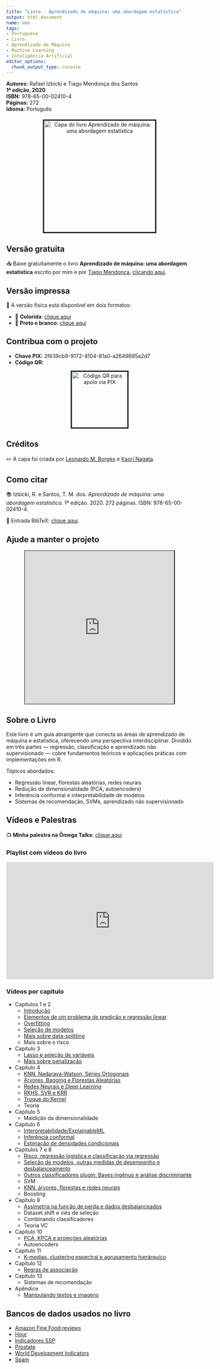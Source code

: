 ```yaml
---
title: "Livro - Aprendizado de máquina: uma abordagem estatística"
output: html_document
name: ame
tags:
- Portuguese
- Livro
- Aprendizado de Máquina
- Machine Learning
- Inteligência Artificial
editor_options: 
  chunk_output_type: console
---
```


<!-- Metadados para Google Scholar -->
<meta name="citation_title" content="Aprendizado de máquina: uma abordagem estatística">
<meta name="citation_author" content="Rafael Izbicki">
<meta name="citation_author" content="Tiago Mendonça dos Santos">
<meta name="citation_publication_date" content="2020">
<meta name="citation_isbn" content="978-65-00-02410-4">
<meta name="citation_pdf_url" content="https://www.rafaelizbicki.com/AME.pdf">
<meta name="citation_language" content="pt">

<!-- Google tag (gtag.js) -->
<script async src="https://www.googletagmanager.com/gtag/js?id=G-8F80C9P3HV"></script>
<script>
  window.dataLayer = window.dataLayer || [];
  function gtag(){dataLayer.push(arguments);}
  gtag('js', new Date());
  gtag('config', 'G-8F80C9P3HV');
</script>

<p><strong>Autores:</strong> Rafael Izbicki e Tiago Mendonça dos Santos  
<br><strong>1ª edição, 2020</strong>  
<br><strong>ISBN:</strong> 978-65-00-02410-4  
<br><strong>Páginas:</strong> 272  
<br><strong>Idioma:</strong> Português</p>

<!-- Capa -->
<div style="text-align: center; margin-top: 20px;">
  <img src="../img/ame.png" alt="Capa do livro Aprendizado de máquina: uma abordagem estatística" width="300px" style="border: 3px solid;"/>
</div>

<!-- Download -->
<h2>Versão gratuita</h2>
<p>📥 Baixe gratuitamente o livro <strong>Aprendizado de máquina: uma abordagem estatística</strong>  
escrito por mim e por <a href="https://www.tiagoms.com/" target="_blank">Tiago Mendonça</a>,  
<a href="../AME.pdf" target="_blank">clicando aqui</a>.</p>

<!-- Impressa -->
<h2>Versão impressa</h2>
<p>📘 A versão física está disponível em dois formatos:</p>
<ul>
  <li>📙 <strong>Colorida</strong>: <a href="https://loja.uiclap.com/titulo/ua24032/" target="_blank">clique aqui</a></li>
  <li>📗 <strong>Preto e branco</strong>: <a href="https://loja.uiclap.com/titulo/ua24034/" target="_blank">clique aqui</a></li>
</ul>

<!-- Apoio -->
<h2>Contribua com o projeto</h2>
<ul>
  <li><strong>Chave PIX:</strong> 2f439cb9-9172-4104-81a0-a2649695a2d7</li>
  <li><strong>Código QR:</strong></li>
</ul>
<div style="text-align: center; margin-top: 10px;">
  <img src="../img/QR.png" alt="Código QR para apoio via PIX" width="150px" style="border: 3px solid;"/>
</div>

<!-- Créditos -->
<h2>Créditos</h2>
<p>✏️ A capa foi criada por <a href="http://aquitemcaqui.com/" target="_blank">Leonardo M. Borges</a> e <a href="http://www.kaorinagata.net/" target="_blank">Kaori Nagata</a>.</p>

<!-- Citação -->
<h2>Como citar</h2>
<p>
  📚 Izbicki, R. e Santos, T. M. dos. <em>Aprendizado de máquina: uma abordagem estatística</em>. 1ª edição. 2020. 272 páginas. ISBN: 978-65-00-02410-4.
</p>
<p>
  📜 Entrada BibTeX: <a href="../citacao.bib" target="_blank">clique aqui</a>.
</p>

<!-- Apoio via Ko-Fi -->
<h2>Ajude a manter o projeto</h2>
<div style="text-align: center;">
  <iframe id='kofiframe' src='https://ko-fi.com/rizbicki/?hidefeed=true&widget=true&embed=true&preview=true' 
          style='border:none;width:80%;padding:1px;background:#000000;' height='412' 
          title='Apoie o Rafael'></iframe>
</div>
<script src='https://storage.ko-fi.com/cdn/scripts/overlay-widget.js'></script>
<script>
  kofiWidgetOverlay.draw('rizbicki', {
    'type': 'floating-chat',
    'floating-chat.donateButton.text': 'Support Me',
    'floating-chat.donateButton.background-color': '#00b9fe',
    'floating-chat.donateButton.text-color': '#fff'
  });
</script>

<!-- Sobre o Livro -->
<h2>Sobre o Livro</h2>
<p>
Este livro é um guia abrangente que conecta as áreas de aprendizado de máquina e estatística, oferecendo uma perspectiva interdisciplinar. Dividido em três partes — regressão, classificação e aprendizado não supervisionado — cobre fundamentos teóricos e aplicações práticas com implementações em R.
</p>
<p>
Tópicos abordados:
<ul>
  <li>Regressão linear, florestas aleatórias, redes neurais</li>
  <li>Redução de dimensionalidade (PCA, autoencoders)</li>
  <li>Inferência conformal e interpretabilidade de modelos</li>
  <li>Sistemas de recomendação, SVMs, aprendizado não supervisionado</li>
</ul>
</p>

<!-- Palestra -->
<h2>Vídeos e Palestras</h2>
<p>📺 <strong>Minha palestra na Ômega Talks:</strong> <a href="https://www.youtube.com/watch?v=bZG_yAz6He4" target="_blank">clique aqui</a></p>

<!-- Playlist -->
<h3>Playlist com vídeos do livro</h3>
<iframe width="560" height="315" src="https://www.youtube.com/embed/videoseries?list=PLMZwWwAgHhmAB8-qg5HWkdB5VDr8ROeyj" frameborder="0" allow="accelerometer; autoplay; clipboard-write; encrypted-media; gyroscope; picture-in-picture" allowfullscreen></iframe>

<!-- Lista de vídeos por capítulo (mantida como no original) -->
<h3>Vídeos por capítulo</h3>

- Capítulos 1 e 2
  * [Introdução](https://youtu.be/DayjLIje9to)
  * [Elementos de um problema de predição e regressão linear](https://www.youtube.com/watch?v=q2wb4tvEwpw)
  * [Overfitting](https://www.youtube.com/watch?v=QfpW4ZEiGLg)
  * [Seleção de modelos](https://youtu.be/_UaAxnzkRkA)
  * [Mais sobre data-splitting](https://youtu.be/J6J2eQWIYYI)
  * Mais sobre o risco
- Capítulo 3
  * [Lasso e seleção de variáveis](https://youtu.be/NP9mVewUVSw)
  * [Mais sobre penalização](https://www.youtube.com/watch?v=CVwVTJ3JW7c&t=1315s)
- Capítulo 4
  * [KNN, Nadaraya-Watson, Séries Ortogonais](https://youtu.be/p7tQ_cqfLBk)
  * [Árvores, Bagging e Florestas Aleatórias](https://youtu.be/80hT0_8LTGU) 
  * [Redes Neurais e Deep Learning](https://youtu.be/b73pxvFvTV0)
  * [RKHS, SVR e KRR](https://www.youtube.com/watch?v=vhXfUj0Wy3k) 
  * [Truque do Kernel](https://youtu.be/97b3vLMBcuc)
  * Teoria
- Capítulo 5
  * Maldição da dimensionalidade
- Capítulo 6
  * [Interpretabilidade/ExplainableML](https://youtu.be/12OkqR9FdA8)
  * [Inferência conformal](https://youtu.be/UIr8H2A2x0I)
  * [Estimação de densidades condicionais](https://www.youtube.com/watch?v=zROykZaxx3s)
- Capítulos 7 e 8
  * [Risco, regressão logística e classificação via regressão](https://youtu.be/8Gz7Bz_Cs5E)
  * [Seleção de modelos, outras medidas de desempenho e desbalanceamento](https://youtu.be/hIrJAG9hp0g)
  * [Outros classificadores plugin: Bayes ingênuo e análise discriminante](https://youtu.be/LUtkIamL6sw)
  * SVM
  * [KNN, árvores, florestas e redes neurais](https://youtu.be/1UQ6jhH10Iw)
  * Boosting
- Capítulo 9
  * [Assimetria na função de perda e dados desbalanceados](https://youtu.be/hIrJAG9hp0g)
  * Dataset shift e viés de seleção
  * Combinando classificadores
  * Teoria VC
- Capítulo 10
  * [PCA, KPCA e projeções aleatórias](https://youtu.be/X3qpViqVs6I)
  * Autoencoders
- Capítulo 11
  * [K-medias, clustering espectral e agrupamento hierárquico](https://youtu.be/1PFlutsdjGM)
- Capítulo 12
  * [Regras de associação](https://youtu.be/S1Jey3_SmfU)
- Capítulo 13
  * Sistemas de recomendação
- Apêndice
  * [Manipulando textos e imagens](https://youtu.be/hS8yMYS36ko)
  

<!-- Dados -->
<h2>Bancos de dados usados no livro</h2>
<ul>
  <li><a href="https://www.kaggle.com/snap/amazon-fine-food-reviews" target="_blank">Amazon Fine Food reviews</a></li>
  <li><a href="../dados/hour.csv">Hour</a></li>
  <li><a href="../dados/indicadores_ssp.csv">Indicadores SSP</a></li>
  <li><a href="../dados/prostate.data">Prostate</a></li>
  <li><a href="../dados/worldDevelopmentIndicators.csv">World Development Indicators</a></li>
  <li><a href="../dados/spam.txt">Spam</a></li>
</ul>
